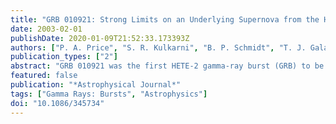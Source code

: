 ```yaml
---
title: "GRB 010921: Strong Limits on an Underlying Supernova from the Hubble Space Telescope"
date: 2003-02-01
publishDate: 2020-01-09T21:52:33.173393Z
authors: ["P. A. Price", "S. R. Kulkarni", "B. P. Schmidt", "T. J. Galama", "J. S. Bloom", "E. Berger", "D. A. Frail", "S. G. Djorgovski", "D. W. Fox", "A. A. Henden", "S. Klose", "F. A. Harrison", "D. E. Reichart", "R. Sari", "S. A. Yost", "T. S. Axelrod", "P. McCarthy", "J. Holtzman", "J. P. Halpern", "R. A. Kimble", "J. C. Wheeler", "R. A. Chevalier", "K. Hurley", "G. R. Ricker", "E. Costa", "F. Frontera", "L. Piro"]
publication_types: ["2"]
abstract: "GRB 010921 was the first HETE-2 gamma-ray burst (GRB) to be localized via its afterglow emission. The low redshift of the host galaxy, z=0.451, prompted us to undertake intensive multicolor observations with the Hubble Space Telescope with the goal of searching for an underlying supernova (SN) component. We do not detect any coincident SN to a limit 1.33 mag fainter than SN 1998bw at 99.7% confidence, making this one of the most sensitive searches for an underlying SN. Analysis of the afterglow data allows us to infer that the GRB was situated behind a net extinction (Milky Way and the host galaxy) of A$_V$åisebox-0.5ex 1.8 mag in the observer frame. Thus, had it not been for such heavy extinction, our data would have allowed us to probe for an underlying SN with brightness approaching those of more typical Type Ib/c SNe."
featured: false
publication: "*Astrophysical Journal*"
tags: ["Gamma Rays: Bursts", "Astrophysics"]
doi: "10.1086/345734"
---
```


